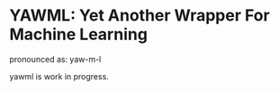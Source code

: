 # YAWML: Yet Another Wrapper For Machine Learning
pronounced as: yaw-m-l

yawml is work in progress.
